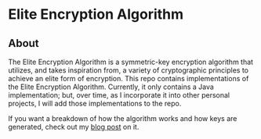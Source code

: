 # Elite Encryption Algorithm
About
----------
The Elite Encryption Algorithm is a symmetric-key encryption algorithm that utilizes, and takes inspiration from, 
a variety of cryptographic principles to achieve an elite form of encryption. This repo contains implementations 
of the Elite Encryption Algorithm. Currently, it only contains a Java implementation; but, over time, as I incorporate
it into other personal projects, I will add those implementations to the repo.

If you want a breakdown of how the algorithm works and how keys are generated, check out my 
[blog post](https://chiefwithcolorfulshoes.com/blog/Elite_Encryption_Algorithm/) on it.
